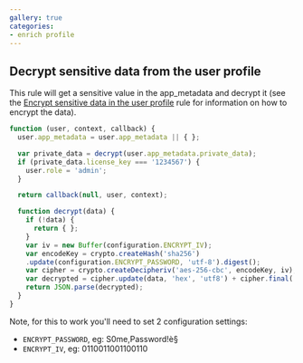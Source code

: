 ```yaml
---
gallery: true
categories:
- enrich profile
---
```

## Decrypt sensitive data from the user profile

This rule will get a sensitive value in the app_metadata and decrypt it (see the [Encrypt sensitive data in the user profile](/rules/encrypt-sensitive-data.md) rule for information on how to encrypt the data).

```js
function (user, context, callback) {
  user.app_metadata = user.app_metadata || { };

  var private_data = decrypt(user.app_metadata.private_data);
  if (private_data.license_key === '1234567') {
    user.role = 'admin';
  }

  return callback(null, user, context);

  function decrypt(data) {
    if (!data) {
      return { };  
    }
    var iv = new Buffer(configuration.ENCRYPT_IV);
    var encodeKey = crypto.createHash('sha256')
    .update(configuration.ENCRYPT_PASSWORD, 'utf-8').digest();
    var cipher = crypto.createDecipheriv('aes-256-cbc', encodeKey, iv);
    var decrypted = cipher.update(data, 'hex', 'utf8') + cipher.final('utf8');
    return JSON.parse(decrypted);
  }
}
```

Note, for this to work you'll need to set 2 configuration settings:

- `ENCRYPT_PASSWORD`, eg: S0me,Password!è§
- `ENCRYPT_IV`, eg: 0110011001100110
